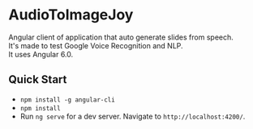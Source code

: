 # AudioToImageJoy

Angular client of application that auto generate slides from speech.  
It's made to test Google Voice Recognition and NLP.  
It uses Angular 6.0.

## Quick Start
- `npm install -g angular-cli`  
- `npm install`  
- Run `ng serve` for a dev server. Navigate to `http://localhost:4200/`.
